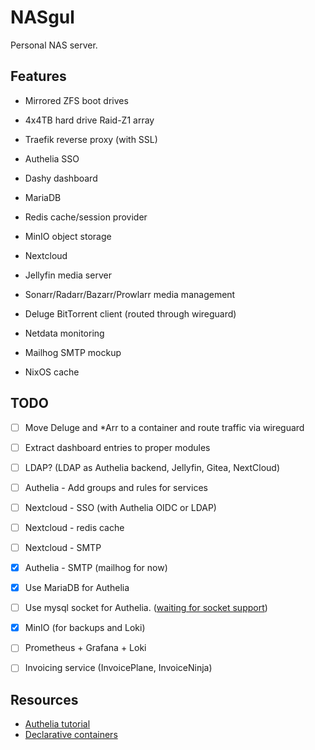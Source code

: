 # NASgul

Personal NAS server.

## Features

- Mirrored ZFS boot drives

- 4x4TB hard drive Raid-Z1 array

- Traefik reverse proxy (with SSL)

- Authelia SSO

- Dashy dashboard

- MariaDB

- Redis cache/session provider

- MinIO object storage

- Nextcloud

- Jellyfin media server

- Sonarr/Radarr/Bazarr/Prowlarr media management

- Deluge BitTorrent client (routed through wireguard)

- Netdata monitoring

- Mailhog SMTP mockup

- NixOS cache

## TODO

- [ ] Move Deluge and *Arr to a container and route traffic via wireguard

- [ ] Extract dashboard entries to proper modules

- [ ] LDAP? (LDAP as Authelia backend, Jellyfin, Gitea, NextCloud)

- [ ] Authelia - Add groups and rules for services

- [ ] Nextcloud - SSO (with Authelia OIDC or LDAP)

- [ ] Nextcloud - redis cache

- [ ] Nextcloud - SMTP

- [x] Authelia - SMTP (mailhog for now)

- [x] Use MariaDB for Authelia

- [ ] Use mysql socket for Authelia.
([waiting for socket support](https://github.com/authelia/authelia/pull/3531))

- [x] MinIO (for backups and Loki)

- [ ] Prometheus + Grafana + Loki

- [ ] Invoicing service (InvoicePlane, InvoiceNinja)

## Resources

- [Authelia tutorial](https://www.smarthomebeginner.com/docker-authelia-tutorial/)
- [Declarative containers](https://blog.beardhatcode.be/2020/12/Declarative-Nixos-Containers.html)
